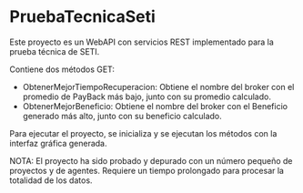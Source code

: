 # PruebaTecnicaSeti
Este proyecto es un WebAPI con servicios REST implementado para la prueba técnica de SETI.

Contiene dos métodos GET:
 - ObtenerMejorTiempoRecuperacion: Obtiene el nombre del broker con el promedio de PayBack más bajo, junto con su promedio calculado.
 - ObtenerMejorBeneficio: Obtiene el nombre del broker con el Beneficio generado más alto, junto con su beneficio calculado.

Para ejecutar el proyecto, se inicializa y se ejecutan los métodos con la interfaz gráfica generada.

NOTA: El proyecto ha sido probado y depurado con un número pequeño de proyectos y de agentes. Requiere un tiempo prolongado para procesar la totalidad de los datos.
